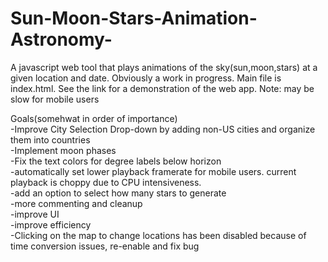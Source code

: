 # Sun-Moon-Stars-Animation-Astronomy-
A javascript web tool that plays animations of the sky(sun,moon,stars) at a given location and date. Obviously a work in progress. Main file is index.html. See the link for a demonstration of the web app. Note: may be slow for mobile users

Goals(somehwat in order of importance)<br>
  -Improve City Selection Drop-down by adding non-US cities and organize them into countries<br>
  -Implement moon phases<br>
  -Fix the text colors for degree labels below horizon<br>
  -automatically set lower playback framerate for mobile users. current playback is choppy due to CPU intensiveness.<br>
  -add an option to select how many stars to generate<br>
  -more commenting and cleanup<br>
  -improve UI<br>
  -improve efficiency<br>
  -Clicking on the map to change locations has been disabled because of time conversion issues, re-enable and fix bug<br>
